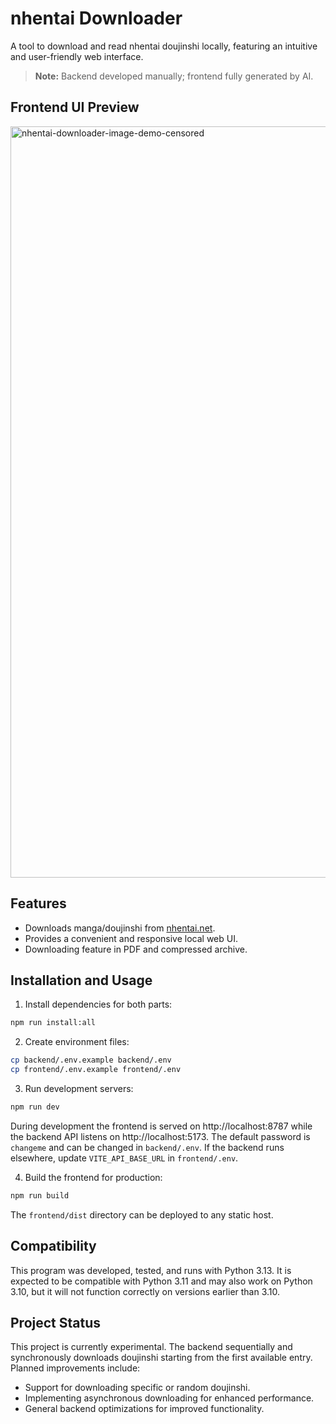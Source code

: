 # nhentai Downloader

A tool to download and read nhentai doujinshi locally, featuring an intuitive and user-friendly web interface.

> **Note:**
> Backend developed manually; frontend fully generated by AI.

## Frontend UI Preview


<img width="1202" alt="nhentai-downloader-image-demo-censored" src="https://github.com/user-attachments/assets/d2de2b38-03df-4d3c-a569-0ef76b9b2efa" />


## Features

* Downloads manga/doujinshi from [nhentai.net](https://nhentai.net).
* Provides a convenient and responsive local web UI.
* Downloading feature in PDF and compressed archive.

## Installation and Usage

1. Install dependencies for both parts:

```bash
npm run install:all
```

2. Create environment files:

```bash
cp backend/.env.example backend/.env
cp frontend/.env.example frontend/.env
```

3. Run development servers:

```bash
npm run dev
```

During development the frontend is served on http://localhost:8787 while the backend API listens on http://localhost:5173. The default password is `changeme` and can be changed in `backend/.env`. If the backend runs elsewhere, update `VITE_API_BASE_URL` in `frontend/.env`.

4. Build the frontend for production:

```bash
npm run build
```

The `frontend/dist` directory can be deployed to any static host.

## Compatibility

This program was developed, tested, and runs with Python 3.13. It is expected to be compatible with Python 3.11 and may also work on Python 3.10, but it will not function correctly on versions earlier than 3.10.

## Project Status

This project is currently experimental. The backend sequentially and synchronously downloads doujinshi starting from the first available entry. Planned improvements include:

* Support for downloading specific or random doujinshi.
* Implementing asynchronous downloading for enhanced performance.
* General backend optimizations for improved functionality.
